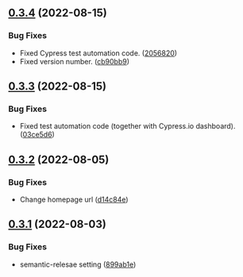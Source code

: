 ## [0.3.4](https://github.com/hamalt/scsaver/compare/v0.3.3...v0.3.4) (2022-08-15)


### Bug Fixes

* Fixed Cypress test automation code. ([2056820](https://github.com/hamalt/scsaver/commit/205682024d93663e974fd81313b87246c4ef658b))
* Fixed version number. ([cb90bb9](https://github.com/hamalt/scsaver/commit/cb90bb92e672a4463308906612e1dbceda7d5cc2))

## [0.3.3](https://github.com/hamalt/scsaver/compare/v0.3.2...v0.3.3) (2022-08-15)


### Bug Fixes

* Fixed test automation code (together with Cypress.io dashboard). ([03ce5d6](https://github.com/hamalt/scsaver/commit/03ce5d67d5a8cddba9e94f71ae0170a0a4a67bbb))

## [0.3.2](https://github.com/hamalt/scsaver/compare/v0.3.1...v0.3.2) (2022-08-05)


### Bug Fixes

* Change homepage url ([d14c84e](https://github.com/hamalt/scsaver/commit/d14c84e4b8c554ef977f6bc69ce8d0aa8b078ef5))

## [0.3.1](https://github.com/hamalt/scsaver/compare/v0.3.0...v0.3.1) (2022-08-03)


### Bug Fixes

* semantic-relesae setting ([899ab1e](https://github.com/hamalt/scsaver/commit/899ab1e983cd91e700365ddcdcf250e65c3fe1a2))
